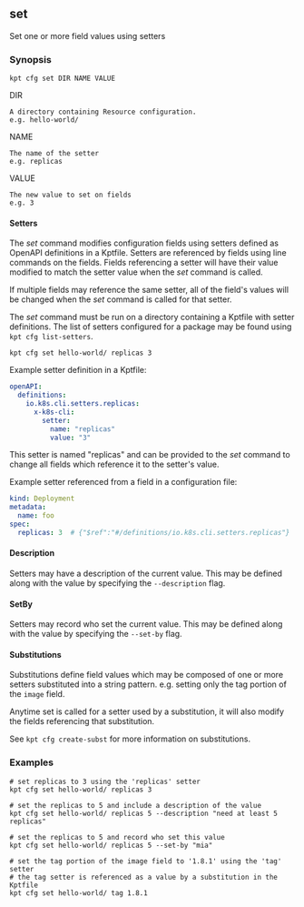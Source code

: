 ## set

Set one or more field values using setters

### Synopsis

    kpt cfg set DIR NAME VALUE

  DIR

    A directory containing Resource configuration.
    e.g. hello-world/

  NAME

    The name of the setter
    e.g. replicas

  VALUE

    The new value to set on fields
    e.g. 3

#### Setters

The *set* command modifies configuration fields using setters defined as OpenAPI definitions
in a Kptfile.  Setters are referenced by fields using line commands on the fields.  Fields
referencing a setter will have their value modified to match the setter value when the *set*
command is called.

If multiple fields may reference the same setter, all of the field's values will be
changed when the *set* command is called for that setter.

The *set* command must be run on a directory containing a Kptfile with setter definitions.
The list of setters configured for a package may be found using `kpt cfg list-setters`.

    kpt cfg set hello-world/ replicas 3

Example setter definition in a Kptfile:

```yaml
openAPI:
  definitions:
    io.k8s.cli.setters.replicas:
      x-k8s-cli:
        setter:
          name: "replicas"
          value: "3"
```

This setter is named "replicas" and can be provided to the *set* command to change
all fields which reference it to the setter's value.

Example setter referenced from a field in a configuration file:

```yaml
kind: Deployment
metadata:
  name: foo
spec:
  replicas: 3  # {"$ref":"#/definitions/io.k8s.cli.setters.replicas"}
```

#### Description

Setters may have a description of the current value.  This may be defined along with
the value by specifying the `--description` flag.

#### SetBy

Setters may record who set the current value.  This may be defined along with the
value by specifying the `--set-by` flag.

#### Substitutions

Substitutions define field values which may be composed of one or more setters substituted
into a string pattern.  e.g. setting only the tag portion of the `image` field.

Anytime set is called for a setter used by a substitution, it will also modify the fields
referencing that substitution.

See `kpt cfg create-subst` for more information on substitutions.

### Examples

    # set replicas to 3 using the 'replicas' setter
    kpt cfg set hello-world/ replicas 3

    # set the replicas to 5 and include a description of the value
    kpt cfg set hello-world/ replicas 5 --description "need at least 5 replicas"

    # set the replicas to 5 and record who set this value
    kpt cfg set hello-world/ replicas 5 --set-by "mia"

    # set the tag portion of the image field to '1.8.1' using the 'tag' setter
    # the tag setter is referenced as a value by a substitution in the Kptfile
    kpt cfg set hello-world/ tag 1.8.1

###

[tutorial-script]: ../gifs/cfg-set.sh
